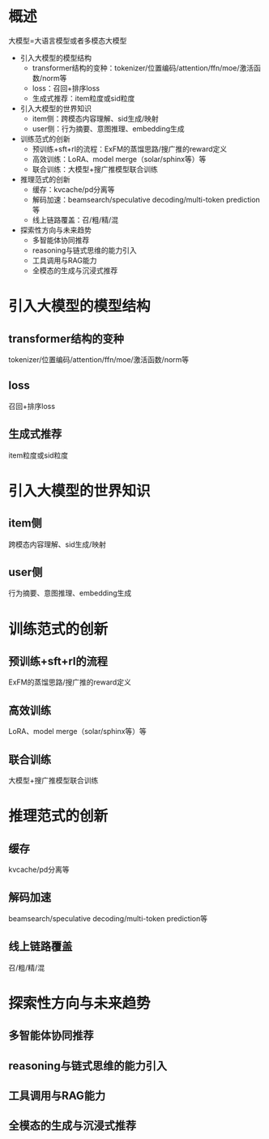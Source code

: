 # 概述

大模型=大语言模型或者多模态大模型

+ 引入大模型的模型结构
    + transformer结构的变种：tokenizer/位置编码/attention/ffn/moe/激活函数/norm等
    + loss：召回+排序loss
    + 生成式推荐：item粒度或sid粒度
+ 引入大模型的世界知识
    + item侧：跨模态内容理解、sid生成/映射
    + user侧：行为摘要、意图推理、embedding生成
+ 训练范式的创新
    + 预训练+sft+rl的流程：ExFM的蒸馏思路/搜广推的reward定义
    + 高效训练：LoRA、model merge（solar/sphinx等）等
    + 联合训练：大模型+搜广推模型联合训练
+ 推理范式的创新
    + 缓存：kvcache/pd分离等
    + 解码加速：beamsearch/speculative decoding/multi-token prediction等
    + 线上链路覆盖：召/粗/精/混
+ 探索性方向与未来趋势
    + 多智能体协同推荐
    + reasoning与链式思维的能力引入
    + 工具调用与RAG能力
    + 全模态的生成与沉浸式推荐

# 引入大模型的模型结构

## transformer结构的变种

tokenizer/位置编码/attention/ffn/moe/激活函数/norm等

## loss

召回+排序loss

## 生成式推荐

item粒度或sid粒度

# 引入大模型的世界知识

## item侧

跨模态内容理解、sid生成/映射

## user侧

行为摘要、意图推理、embedding生成

# 训练范式的创新

## 预训练+sft+rl的流程

ExFM的蒸馏思路/搜广推的reward定义

## 高效训练

LoRA、model merge（solar/sphinx等）等

## 联合训练

大模型+搜广推模型联合训练

# 推理范式的创新

## 缓存

kvcache/pd分离等

## 解码加速

beamsearch/speculative decoding/multi-token prediction等

## 线上链路覆盖

召/粗/精/混

# 探索性方向与未来趋势

## 多智能体协同推荐

## reasoning与链式思维的能力引入

## 工具调用与RAG能力

## 全模态的生成与沉浸式推荐

